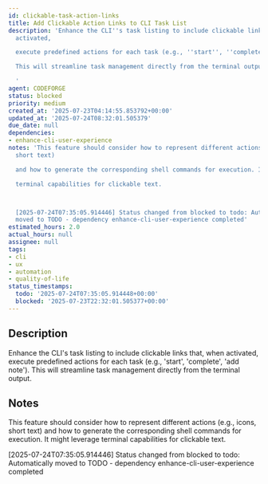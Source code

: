 ```yaml
---
id: clickable-task-action-links
title: Add Clickable Action Links to CLI Task List
description: 'Enhance the CLI''s task listing to include clickable links that, when
  activated,

  execute predefined actions for each task (e.g., ''start'', ''complete'', ''add note'').

  This will streamline task management directly from the terminal output.

  '
agent: CODEFORGE
status: blocked
priority: medium
created_at: '2025-07-23T04:14:55.853792+00:00'
updated_at: '2025-07-24T08:32:01.505379'
due_date: null
dependencies:
- enhance-cli-user-experience
notes: 'This feature should consider how to represent different actions (e.g., icons,
  short text)

  and how to generate the corresponding shell commands for execution. It might leverage

  terminal capabilities for clickable text.



  [2025-07-24T07:35:05.914446] Status changed from blocked to todo: Automatically
  moved to TODO - dependency enhance-cli-user-experience completed'
estimated_hours: 2.0
actual_hours: null
assignee: null
tags:
- cli
- ux
- automation
- quality-of-life
status_timestamps:
  todo: '2025-07-24T07:35:05.914448+00:00'
  blocked: '2025-07-23T22:32:01.505377+00:00'
---
```


## Description

Enhance the CLI's task listing to include clickable links that, when activated,
execute predefined actions for each task (e.g., 'start', 'complete', 'add note').
This will streamline task management directly from the terminal output.


## Notes

This feature should consider how to represent different actions (e.g., icons, short text)
and how to generate the corresponding shell commands for execution. It might leverage
terminal capabilities for clickable text.


[2025-07-24T07:35:05.914446] Status changed from blocked to todo: Automatically moved to TODO - dependency enhance-cli-user-experience completed

